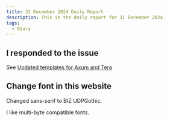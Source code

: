 ```yaml
---
title: 31 December 2024 Daily Report
description: This is the daily report for 31 December 2024.
tags:
  - Diary
---
```


## I responded to the issue

See [Updated templates for Axum and Tera](/blog/articles/updated-templates-for-axum-and-tera/)

## Change font in this website

Changed sans-serif to BIZ UDPGothic.

I like multi-byte compatible fonts.
